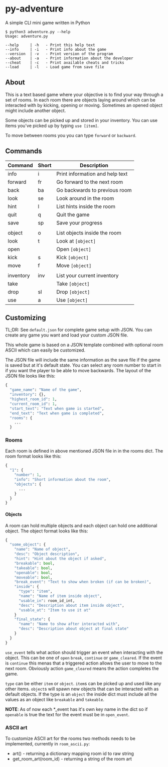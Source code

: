 # py-adventure
A simple CLI mini game written in Python

```
$ python3 adventure.py --help
Usage: adventure.py

--help     | -h   - Print this help text
--info     | -i   - Print info about the game
--version  | -v   - Print version of the program
--about    | -a   - Print information about the developer
--cheat    | -c   - Print available cheats and tricks
--load     | -l   - Load game from save file
```

## About
This is a text based game where your objective is to find your way through a set of rooms. In each room there are objects laying around which can be interacted with by kicking, opening or moving. Sometimes an opened object might include another object.

Some objects can be picked up and stored in your inventory. You can use items you've picked up by typing ```use [item]```.

To move between rooms you you can type ```forward``` or ```backward```.

## Commands

| Command | Short | Description |
| ------ | ------ | ------ |
| info | i | Print information and help text |
| forward | fr | Go forward to the next room |
| back | ba | Go backwards to previous room | 
| look | se | Look around in the room |
| hint | l | List hints inside the room |
| quit | q | Quit the game |
| save | sp | Save your progress |
| | | |
| object | o | List objects inside the room |
| look | t | Look at ```[object]``` |
| open | | Open ```[object]``` |
| kick | s | Kick ```[object]``` |
| move | f | Move ```[object]``` |
| | | |
| inventory | inv | List your current inventory |
| take | | Take ```[object]``` |
| drop | sl | Drop ```[object]``` |
| use | a | Use ```[object]``` | 

## Customizing
TL;DR: See ```default.json``` for complete game setup with JSON. You can create any game you want and load your custom JSON file.

This whole game is based on a JSON template combined with optional room ASCII which can easily be customized.

The JSON file will include the same information as the save file if the game is saved but at it's default state. You can select any room number to start in if you want the player to be able to move backwards. The layout of the JSON file looks like this:

```python
{
  "game_name": "Name of the game",
  "inventory": {},
  "highest_room_id": 1,
  "current_room_id": 1,
  "start_text": "Text when game is started",
  "end_text": "Text when game is completed",
  "rooms": {
    ...
  }
```
### Rooms
Each room is defined in above mentioned JSON file in in the rooms dict. The room format looks like this:

```python
{
  "1": {
    "number": 1,
    "info": "Short information about the room",
    "objects": {
      ...
    }
  }
}
```

#### Objects
A room can hold multiple objects and each object can hold one additional object. The object format looks like this:

```python
{
  "some_object": {
    "name": "Name of object",
    "desc": "Object description",
    "hint": "Hint about the object if asked",
    "breakable": bool,
    "takeable": bool,
    "openable": bool,
    "moveable": bool,
    "break_event": "Text to show when broken (if can be broken)",
    "inside": {
      "type": "item",
      "name": "Name of item inside object",
      "usable_in": room_id_int,
      "desc": "Description about item inside object",
      "usable_at": "Item to use it at"
    }
    "final_state": {
      "name": "Name to show after interacted with",
      "desc": "Description about object at final state"
    }
  }
}
```

```use_event``` tells what action should trigger an event when interacting with the object. This can be one of ```open``` ```break```, ```continue``` or ```game_cleared```. If the event is ```continue``` this menas that a triggered action allows the user to move to the next room. Obviously action ```game_cleared``` means the action completes the game.

```type``` can be either ```item``` or ```object```. ```item```s can be picked up and used like any other items. ```object```s will spawn new objects that can be interacted with as default objects. If the type is an ```object``` the inside dict must include all the values as an object like ```breakable``` and ```takeable```.

**NOTE**: As of now each *_event has it's own key name in the dict so if ```openable``` is true the text for the event must be in ```open_event```.

### ASCII art
To customize ASCII art for the rooms two methods needs to be implemented, currently in ```room_ascii.py```:

* art() - returning a dictionary mapping room id to raw string
* get_room_art(room_id) - returning a string of the room art
